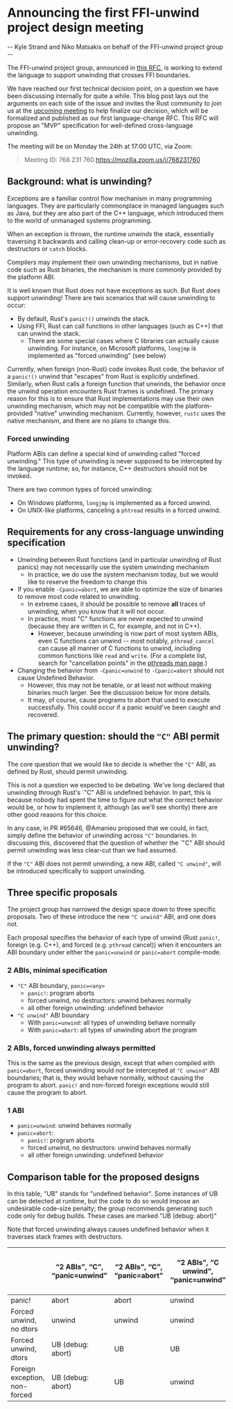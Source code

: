 # Announcing the first FFI-unwind project design meeting

-- Kyle Strand and Niko Matsakis on behalf of the FFI-unwind project group --

The FFI-unwind project group, announced in [this RFC][rfc-announcement], is
working to extend the language to support unwinding that crosses FFI
boundaries.

We have reached our first technical decision point, on a question we have been
discussing internally for quite a while. This blog post lays out the arguments
on each side of the issue and invites the Rust community to join us at the
[upcoming meeting](meeting-link) to help finalize our decision, which will be
formalized and published as our first language-change RFC. This RFC will
propose an "MVP" specification for well-defined cross-language unwinding.

The meeting will be on Monday the 24th at 17:00 UTC, via Zoom:

> Meeting ID: 768 231 760
> https://mozilla.zoom.us/j/768231760

## Background: what is unwinding?

Exceptions are a familiar control flow mechanism in many programming languages.
They are particularly commonplace in managed languages such as Java, but they
are also part of the C++ language, which introduced them to the world of
unmanaged systems programming.

When an exception is thrown, the runtime _unwinds_ the stack, essentially
traversing it backwards and calling clean-up or error-recovery code such as
destructors or `catch` blocks.

Compilers may implement their own unwinding mechanisms, but in native code such
as Rust binaries, the mechanism is more commonly provided by the platform ABI.

It is well known that Rust does not have exceptions as such. But Rust _does_
support unwinding! There are two scenarios that will cause unwinding to occur:

* By default, Rust's `panic!()` unwinds the stack.
* Using FFI, Rust can call functions in other languages (such as C++) that can
  unwind the stack.
  * There are some special cases where C libraries can actually cause
    unwinding.  For instance, on Microsoft platforms, `longjmp` is implemented
    as "forced unwinding" (see below)

Currently, when foreign (non-Rust) code invokes Rust code, the behavior of a
`panic!()` unwind that "escapes" from Rust is explicitly undefined. Similarly,
when Rust calls a foreign function that unwinds, the behavior once the unwind
operation encounters Rust frames is undefined. The primary reason for this is
to ensure that Rust implementations may use their own unwinding mechanism,
which may not be compatible with the platform-provided "native" unwinding
mechanism. Currently, however, `rustc` uses the native mechanism, and there are
no plans to change this.

### Forced unwinding

Platform ABIs can define a special kind of unwinding called "forced unwinding."
This type of unwinding is never supposed to be intercepted by the language
runtime; so, for instance, C++ destructors should not be invoked.

There are two common types of forced unwinding:

* On Windows platforms, `longjmp` is implemented as a forced unwind.
* On UNIX-like platforms, canceling a `phtread` results in a forced unwind.

## Requirements for any cross-language unwinding specification

* Unwinding between Rust functions (and in particular unwinding of Rust panics)
  may not necessarily use the system unwinding mechanism
  * In practice, we do use the system mechanism today, but we would like to
    reserve the freedom to change this
* If you enable `-Cpanic=abort`, we are able to optimize the size of binaries
  to remove most code related to unwinding.
  * In extreme cases, it should be possible to remove **all** traces of
    unwinding, when you know that it will not occur.
  * In practice, most "C" functions are never expected to unwind (because they
    are written in C, for example, and not in C++).
    * However, because unwinding is now part of most system ABIs, even C
      functions can unwind -- most notably, `pthread_cancel` can cause all
      manner of C functions to unwind, including common functions like `read`
      and `write`.  (For a complete list, search for "cancellation points" in
      the [pthreads man
      page](http://man7.org/linux/man-pages/man7/pthreads.7.html).)
* Changing the behavior from `-Cpanic=unwind` to `-Cpanic=abort` should not
  cause Undefined Behavior.
  * However, this may not be tenable, or at least not without making binaries
    much larger. See the discussion below for more details.
  * It may, of course, cause programs to abort that used to execute
    successfully. This could occur if a panic would've been caught and
    recovered.

## The primary question: should the `"C"` ABI permit unwinding?

The core question that we would like to decide is whether the `"C"` ABI, as
defined by Rust, should permit unwinding.

This is not a question we expected to be debating. We've long declared that
unwinding through Rust's `"C" ABI is undefined behavior. In part, this is
because nobody had spent the time to figure out what the correct behavior would
be, or how to implement it, although (as we'll see shortly) there are other
good reasons for this choice. 

In any case, in PR #65646, @Amanieu proposed that we could, in fact, simply
define the behavior of unwinding across `"C"` boundaries. In discussing this,
discovered that the question of whether the `"C" ABI should permit unwinding was
less clear-cut than we had assumed.

If the `"C"` ABI does not permit unwinding, a new ABI, called `"C unwind"`,
will be introduced specifically to support unwinding.

## Three specific proposals

The project group has narrowed the design space down to three specific
proposals. Two of these introduce the new `"C unwind"` ABI, and one does not.

Each proposal specifies the behavior of each type of unwind (Rust `panic!`,
foreign (e.g. C++), and forced (e.g. `pthread` cancel)) when it encounters an
ABI boundary under either the `panic=unwind` or `panic=abort` compile-mode.

### 2 ABIs, minimal specification

* `"C"` ABI boundary, `panic=<any>`
  * `panic!`: program aborts
  * forced unwind, no destructors: unwind behaves normally
  * all other foreign unwinding: undefined behavior
* `"C unwind"` ABI boundary
  * With `panic=unwind`: all types of unwinding behave normally
  * With `panic=abort`: all types of unwinding abort the program

### 2 ABIs, forced unwinding always permitted

This is the same as the previous design, except that when compiled with
`panic=abort`, forced unwinding would *not* be intercepted at `"C unwind"` ABI
boundaries; that is, they would behave normally, without causing the program to
abort. `panic!` and non-forced foreign exceptions would still cause the program
to abort.

### 1 ABI

* `panic=unwind`: unwind behaves normally
* `panic=abort`:
  * `panic!`: program aborts
  * forced unwind, no destructors: unwind behaves normally
  * all other foreign unwinding: undefined behavior

## Comparison table for the proposed designs

In this table, "UB" stands for "undefined behavior". Some instances of UB can
be detected at runtime, but the code to do so would impose an undesirable
code-size penalty; the group recommends generating such code only for debug
builds. These cases are marked "UB (debug: abort)"

Note that forced unwinding always causes undefined behavior when it traverses
stack frames with destructors.

|                               | “2 ABIs”, “C”, “panic=unwind” | “2 ABIs”, “C”, “panic=abort” | “2 ABIs”, “C unwind”, “panic=unwind” | “2 ABIs, always permit forced”, “C unwind”, “panic=abort” | “2 ABIs, minimal spec”, “C unwind”, “panic=abort” | “1 ABI”, “panic=unwind” | “1 ABI”,  “panic=abort” |
| ----------------------------- | ----------------------------- | ---------------------------- | ------------------------------------ | --------------------------------------------------------- | ------------------------------------------------- | ----------------------- | ----------------------- |
| panic!                        | abort                         | abort                        | unwind                               | abort                                                     | abort                                             | unwind                  | aborts                  |
| Forced unwind, no dtors       | unwind                        | unwind                       | unwind                               | unwind                                                    | abort                                             | unwind                  | unwind                  |
| Forced unwind, dtors          | UB (debug: abort)             | UB                           | UB                                   | UB                                                        | abort                                             | UB                      | UB (debug: abort)       |
| Foreign exception, non-forced | UB (debug: abort)             | UB                           | unwind                               | abort                                                     | abort                                             | unwind                  | UB (debug: abort)       |


[rfc-announcement]: https://github.com/rust-lang/rfcs/pull/2797
[meeting-link]: https://arewemeetingyet.com/UTC/2020-02-24/17:00/Lang%20Team%20Design%20Meeting:%20FFI-unwind#eyJ1cmwiOiJodHRwczovL21vemlsbGEuem9vbS51cy9qLzc2ODIzMTc2MCJ9

